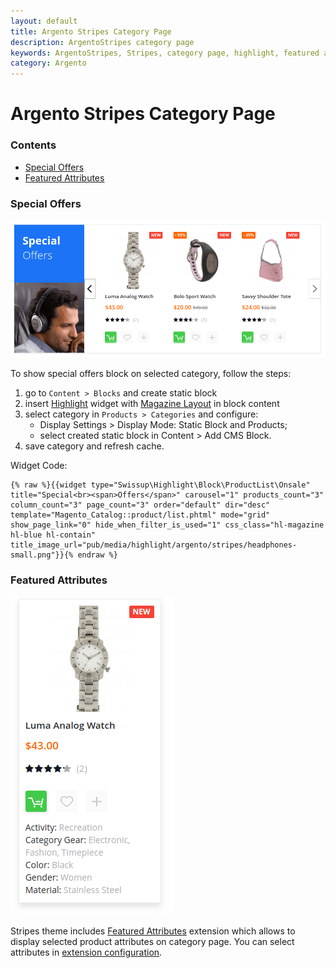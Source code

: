 ```yaml
---
layout: default
title: Argento Stripes Category Page
description: ArgentoStripes category page
keywords: ArgentoStripes, Stripes, category page, highlight, featured attributes
category: Argento
---
```


# Argento Stripes Category Page

### Contents

 -  [Special Offers](#special-offers)
 -  [Featured Attributes](#featured-attributes)

### Special Offers

![Special Offers](/images/m2/argento/stripes/category-page/special-offers.png)

To show special offers block on selected category, follow the steps:

 1. go to `Content > Blocks` and create static block
 2. insert [Highlight](/m2/extensions/highlight/) widget with [Magazine Layout](/m2/extensions/highlight/widgets/css-helpers/#magazine-layout) in block content
 3. select category in `Products > Categories` and configure:
     -  Display Settings > Display Mode: Static Block and Products;
     -  select created static block in Content > Add CMS Block.
 4. save category and refresh cache.

Widget Code:

```
{% raw %}{{widget type="Swissup\Highlight\Block\ProductList\Onsale" title="Special<br><span>Offers</span>" carousel="1" products_count="3" column_count="3" page_count="3" order="default" dir="desc" template="Magento_Catalog::product/list.phtml" mode="grid" show_page_link="0" hide_when_filter_is_used="1" css_class="hl-magazine hl-blue hl-contain" title_image_url="pub/media/highlight/argento/stripes/headphones-small.png"}}{% endraw %}
```

### Featured Attributes

![Featured Attributes](/images/m2/featured-attributes/featured-attributes.png)

Stripes theme includes [Featured Attributes](/m2/extensions/featured-attributes/)
extension which allows to display selected product attributes on category page.
You can select attributes in [extension configuration](/m2/extensions/featured-attributes/configuration).
